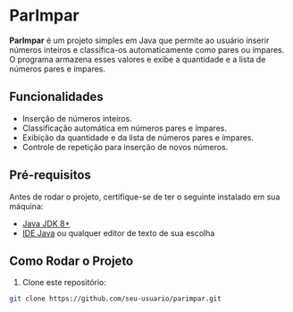 # ParImpar

**ParImpar** é um projeto simples em Java que permite ao usuário inserir números inteiros e classifica-os automaticamente como pares ou ímpares. O programa armazena esses valores e exibe a quantidade e a lista de números pares e ímpares.

## Funcionalidades

- Inserção de números inteiros.
- Classificação automática em números pares e ímpares.
- Exibição da quantidade e da lista de números pares e ímpares.
- Controle de repetição para inserção de novos números.

## Pré-requisitos

Antes de rodar o projeto, certifique-se de ter o seguinte instalado em sua máquina:

- [Java JDK 8+](https://www.oracle.com/java/technologies/javase-downloads.html)
- [IDE Java](https://www.eclipse.org/ide/) ou qualquer editor de texto de sua escolha

## Como Rodar o Projeto

1. Clone este repositório:

```bash
git clone https://github.com/seu-usuario/parimpar.git
